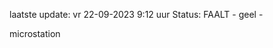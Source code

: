 laatste update: 
vr 22-09-2023  9:12   uur 
Status: FAALT - geel - 
<div class="service Y">microstation</div>
